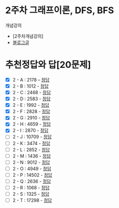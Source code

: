 2주차 그래프이론, DFS, BFS
===

개념강의
- [2주차개념강의]
- [블로그글](https://blog.naver.com/jhc9639/222289089015)

추천정답와 답[20문제]
===
- [X] 2 - A : 2178 – [정답](http://boj.kr/2f0e1a0d5eab489dac865b3ee7e0fa80)
- [X] 2 - B : 1012 - [정답](http://boj.kr/c2c09d04946f4cc6844f295e38553ca6)
- [X] 2 - C : 2468 - [정답](http://boj.kr/cf2c8a947f5041b69efd55961657526c)
- [X] 2 - D : 2583 - [정답](http://boj.kr/e94fb8e43b714794a0950505c0091594)
- [X] 2 - E : 1992 - [정답](http://boj.kr/f833f244536f48fa960ea96f9b5a35fb)
- [X] 2 - F : 2828 - [정답](http://boj.kr/fdee73d789cf421db0e71ad9d332cb4a)
- [X] 2 - G : 2910 - [정답](http://boj.kr/5abff43b14d0489aac5c48a0a717c1a8)
- [X] 2 - H : 4659 - [정답](http://boj.kr/e531e15e4f3b4d828f8295934feafd07)
- [X] 2 - I : 2870 - [정답](http://boj.kr/ae47352b83d04d0c9fa5f5e88d697682)
- [ ] 2 - J : 10709 - [정답](http://boj.kr/2e4e57d962ef41a9bb4bc8f670ac158c)
- [ ] 2 - K : 3474 - [정답](http://boj.kr/89fea6fe8f9241b1980f0fac22342679)
- [ ] 2 - L : 2852 - [정답](http://boj.kr/5d5e7e5459524080abec73ee77de2fbe)
- [ ] 2 - M : 1436 - [정답](http://boj.kr/20f8f3ad94314cc8ab21a004bf75dbf6)
- [ ] 2 - N : 9012 - [정답](http://boj.kr/fd0a8a36c94f49b59150c93831c29243)
- [ ] 2 - O : 4949 - [정답](http://boj.kr/5802422930814efeb41969fdf2b6d4d2)
- [ ] 2 - P : 14502 - [정답](http://boj.kr/2812582f10eb41dfa63761279266e42f)
- [ ] 2 - Q : 2636 - [정답](http://boj.kr/57cf7a485eb44c4fb1e37887e94c0ee4)
- [ ] 2 - R : 1068 - [정답](http://boj.kr/ce4d012c085a44918188cb28f01032b0)
- [ ] 2 - S : 1325 - [정답](http://boj.kr/fe8da028da1d44b59514bc4b8231fce8)
- [ ] 2 - T : 17298 - [정답](http://boj.kr/14db359b008e4b2a9c3658689579f13e)
